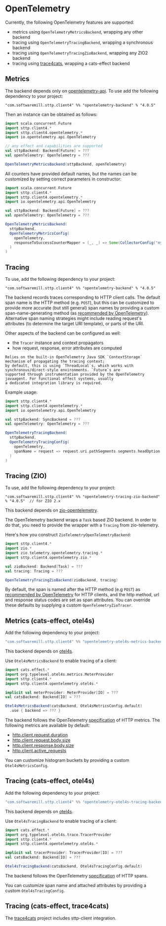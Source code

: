 # OpenTelemetry

Currently, the following OpenTelemetry features are supported:

- metrics using `OpenTelemetryMetricsBackend`, wrapping any other backend
- tracing using `OpenTelemetryTracingBackend`, wrapping a synchronous backend
- tracing using `OpenTelemetryTracingZioBackend`, wrapping any ZIO2 backend
- tracing using [trace4cats](https://github.com/trace4cats/trace4cats), wrapping a cats-effect backend

## Metrics

The backend depends only on [opentelemetry-api](https://github.com/open-telemetry/opentelemetry-java). To use add the
following dependency to your project:

```
"com.softwaremill.sttp.client4" %% "opentelemetry-backend" % "4.0.5"
```

Then an instance can be obtained as follows:

```scala
import scala.concurrent.Future
import sttp.client4.*
import sttp.client4.opentelemetry.*
import io.opentelemetry.api.OpenTelemetry

// any effect and capabilities are supported
val sttpBackend: Backend[Future] = ???
val openTelemetry: OpenTelemetry = ???

OpenTelemetryMetricsBackend(sttpBackend, openTelemetry)
```

All counters have provided default names, but the names can be customized by setting correct parameters in constructor:

```scala
import scala.concurrent.Future
import sttp.client4.*
import sttp.client4.opentelemetry.*
import io.opentelemetry.api.OpenTelemetry

val sttpBackend: Backend[Future] = ???
val openTelemetry: OpenTelemetry = ???

OpenTelemetryMetricsBackend(
  sttpBackend,
  OpenTelemetryMetricsConfig(
    openTelemetry,
    responseToSuccessCounterMapper = (_, _) => Some(CollectorConfig("my_custom_counter_name"))
  )
)
```

## Tracing 

To use, add the following dependency to your project:

```
"com.softwaremill.sttp.client4" %% "opentelemetry-backend" % "4.0.5"
```

The backend records traces corresponding to HTTP client calls. The default span name is the HTTP method (e.g. `POST`),
but this can be customized to provide more accurate (but still general) span names by providing a custom 
span-name-generating method (as [recommended by OpenTelemetry](https://opentelemetry.io/docs/specs/semconv/http/http-spans/#name)).
Alternative span naming strategies might include reading request's attributes (to determine the target URI template), 
or parts of the URI.

Other aspects of the backend can be configured as well:

* the `Tracer` instance and context propagators
* how request, response, error attributes are computed

```{note}
Relies on the built-in OpenTelemetry Java SDK `ContextStorage` mechanism of propagating the tracing context;
by default, this is using `ThreadLocal`s, which works with synchronous/direct-style environments. `Future`s are 
supported through instrumentation provided by the OpenTelemetry javaagent. For functional effect systems, usually 
a dedicated integration library is required.
```

Example usage:

```scala
import sttp.client4.*
import sttp.client4.opentelemetry.*
import io.opentelemetry.api.OpenTelemetry

val sttpBackend: SyncBackend = ???
val openTelemetry: OpenTelemetry = ???

OpenTelemetryTracingBackend(
  sttpBackend,
  OpenTelemetryTracingConfig(
    openTelemetry,
    spanName = request => request.uri.pathSegments.segments.headOption.map(_.v).getOrElse("root")
  )
)
```

## Tracing (ZIO)

To use, add the following dependency to your project:

```
"com.softwaremill.sttp.client4" %% "opentelemetry-tracing-zio-backend" % "4.0.5"  // for ZIO 2.x
```

This backend depends on [zio-opentelemetry](https://github.com/zio/zio-telemetry).

The OpenTelemetry backend wraps a `Task` based ZIO backend.
In order to do that, you need to provide the wrapper with a `Tracing` from zio-telemetry.

Here's how you construct `ZioTelemetryOpenTelemetryBackend`:

```scala
import sttp.client4.*
import zio.*
import zio.telemetry.opentelemetry.tracing.*
import sttp.client4.opentelemetry.zio.*

val zioBackend: Backend[Task] = ???
val tracing: Tracing = ???

OpenTelemetryTracingZioBackend(zioBackend, tracing)
```

By default, the span is named after the HTTP method (e.g `POST`) as [recommended by OpenTelemetry](https://opentelemetry.io/docs/specs/semconv/http/http-metrics/#http-client) for HTTP clients, and the http method, url and response status codes are set as span attributes.
You can override these defaults by supplying a custom `OpenTelemetryZioTracer`.

## Metrics (cats-effect, otel4s)

Add the following dependency to your project:
```scala
"com.softwaremill.sttp.client4" %% "opentelemetry-otel4s-metrics-backend" % "4.0.5"
```

This backend depends on [otel4s](https://github.com/typelevel/otel4s).

Use `Otel4sMetricsBackend` to enable tracing of a client:
```scala
import cats.effect.*
import org.typelevel.otel4s.metrics.MeterProvider
import sttp.client4.*
import sttp.client4.opentelemetry.otel4s.*

implicit val meterProvider: MeterProvider[IO] = ??? 
val catsBackend: Backend[IO] = ???

Otel4sMetricsBackend(catsBackend, Otel4sMetricsConfig.default)
  .use { backend => ??? }
```

The backend follows the OpenTelemetry [specification](https://opentelemetry.io/docs/specs/semconv/http/http-metrics/)
of HTTP metrics.
The following metrics are available by default:
- [http.client.request.duration](https://opentelemetry.io/docs/specs/semconv/http/http-metrics/#metric-httpclientrequestduration) 
- [http.client.request.body.size](https://opentelemetry.io/docs/specs/semconv/http/http-metrics/#metric-httpclientrequestbodysize) 
- [http.client.response.body.size](https://opentelemetry.io/docs/specs/semconv/http/http-metrics/#metric-httpclientresponsebodysize)
- [http.client.active_requests](https://opentelemetry.io/docs/specs/semconv/http/http-metrics/#metric-httpclientactive_requests)

You can customize histogram buckets by providing a custom `Otel4sMetricsConfig`.

## Tracing (cats-effect, otel4s)

Add the following dependency to your project:
```scala
"com.softwaremill.sttp.client4" %% "opentelemetry-otel4s-tracing-backend" % "4.0.5"
```

This backend depends on [otel4s](https://github.com/typelevel/otel4s).

Use `Otel4sTracingBackend` to enable tracing of a client:
```scala
import cats.effect.*
import org.typelevel.otel4s.trace.TracerProvider
import sttp.client4.*
import sttp.client4.opentelemetry.otel4s.*

implicit val tracerProvider: TracerProvider[IO] = ???
val catsBackend: Backend[IO] = ???

Otel4sTracingBackend(catsBackend, Otel4sTracingConfig.default)
```

The backend follows the OpenTelemetry [specification](https://opentelemetry.io/docs/specs/semconv/http/http-spans/) 
of HTTP spans.

You can customize span name and attached attributes by providing a custom `Otel4sTracingConfig`.

## Tracing (cats-effect, trace4cats)

The [trace4cats](https://github.com/trace4cats/trace4cats) project includes sttp-client integration.
